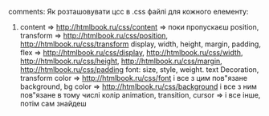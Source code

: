 comments:
Як розташовувати цсс в .css файлі для кожного елементу:
1. content => http://htmlbook.ru/css/content => поки пропускаєш
position, transform => http://htmlbook.ru/css/position, http://htmlbook.ru/css/transform
display, width, height, margin, padding, flex => http://htmlbook.ru/css/display, http://htmlbook.ru/css/width, http://htmlbook.ru/css/height, http://htmlbook.ru/css/margin, http://htmlbook.ru/css/padding
font: size, style, weight. text Decoration, transform color => http://htmlbook.ru/css/font і все з цим пов"язане
background, bg color => http://htmlbook.ru/css/background і все з ним пов"язане в тому числі колір 
animation, transition, cursor => і все інше, потім сам знайдеш
